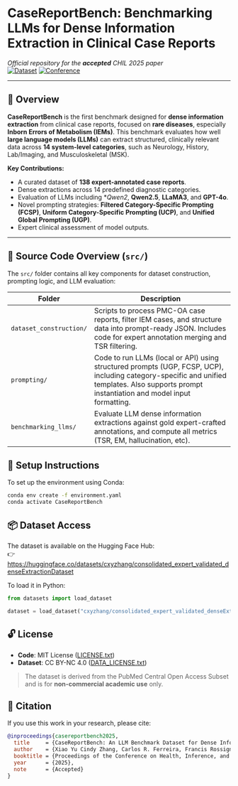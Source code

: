 # CaseReportBench: Benchmarking LLMs for Dense Information Extraction in Clinical Case Reports

_Official repository for the **accepted** CHIL 2025 paper_  
[![Dataset](https://img.shields.io/badge/Dataset-HuggingFace-blue.svg)](https://huggingface.co/datasets/cxyzhang/consolidated_expert_validated_denseExtractionDataset)
[![Conference](https://img.shields.io/badge/Accepted%20at-CHIL%202025-4b8bbe)](https://chil.ahli.cc/)

---

## 📘 Overview

**CaseReportBench** is the first benchmark designed for **dense information extraction** from clinical case reports, focused on **rare diseases**, especially **Inborn Errors of Metabolism (IEMs)**. This benchmark evaluates how well **large language models (LLMs)** can extract structured, clinically relevant data across **14 system-level categories**, such as Neurology, History, Lab/Imaging, and Musculoskeletal (MSK).

**Key Contributions:**
- A curated dataset of **138 expert-annotated case reports**.
- Dense extractions across 14 predefined diagnostic categories.
- Evaluation of LLMs including **Qwen2*, **Qwen2.5**, **LLaMA3**, and **GPT-4o**.
- Novel prompting strategies: **Filtered Category-Specific Prompting (FCSP)**, **Uniform Category-Specific Prompting (UCP)**, and **Unified Global Prompting (UGP)**.
- Expert clinical assessment of model outputs.

---

## 🧩 Source Code Overview (`src/`)

The `src/` folder contains all key components for dataset construction, prompting logic, and LLM evaluation:

| Folder | Description |
|--------|-------------|
| `dataset_construction/` | Scripts to process PMC-OA case reports, filter IEM cases, and structure data into prompt-ready JSON. Includes code for expert annotation merging and TSR filtering. |
| `prompting/` | Code to run LLMs (local or API) using structured prompts (UGP, FCSP, UCP), including category-specific and unified templates. Also supports prompt instantiation and model input formatting. |
| `benchmarking_llms/` | Evaluate LLM dense information extractions against gold expert-crafted annotations, and compute all metrics (TSR, EM, hallucination, etc). |

## 🧪 Setup Instructions

To set up the environment using Conda:
```bash
conda env create -f environment.yaml
conda activate CaseReportBench
```


## 📦 Dataset Access

The dataset is available on the Hugging Face Hub:  
👉 https://huggingface.co/datasets/cxyzhang/consolidated_expert_validated_denseExtractionDataset

To load it in Python:

```python
from datasets import load_dataset

dataset = load_dataset("cxyzhang/consolidated_expert_validated_denseExtractionDataset")

```

## 🔓 License

- **Code**: MIT License ([LICENSE.txt](https://github.com/cindyzhangxy/CaseReportBench/blob/main/LICENSE.txt))
- **Dataset**: CC BY-NC 4.0 ([DATA_LICENSE.txt](https://github.com/cindyzhangxy/CaseReportBench/blob/main/DATA_LICENSE.txt))


> The dataset is derived from the PubMed Central Open Access Subset and is for **non-commercial academic use** only.

## 📝 Citation

If you use this work in your research, please cite:

```bibtex
@inproceedings{casereportbench2025,
  title     = {CaseReportBench: An LLM Benchmark Dataset for Dense Information Extraction in Clinical Case Reports},
  author    = {Xiao Yu Cindy Zhang, Carlos R. Ferreira, Francis Rossignol, Raymond T. Ng, Wyeth Wasserman, Jian Zhu},
  booktitle = {Proceedings of the Conference on Health, Inference, and Learning (CHIL)},
  year      = {2025},
  note      = {Accepted}
}

